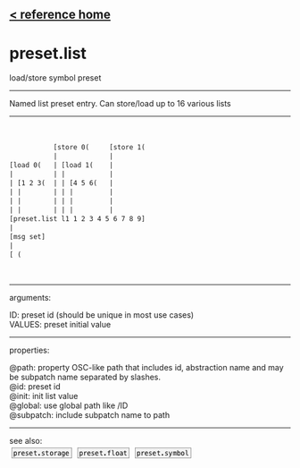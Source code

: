 [< reference home](index.html)
---

# preset.list


load/store symbol preset

---

Named list preset entry. Can store/load up to 16 various lists
<br>


---


```


           [store 0(     [store 1(
           |             |
[load 0(   | [load 1(    |
|          | |           |
| [1 2 3(  | | [4 5 6(   |
| |        | | |         |
| |        | | |         |
| |        | | |         |
[preset.list l1 1 2 3 4 5 6 7 8 9]
|
[msg set]
|
[ (

            
```

---
arguments:

ID: preset id (should be unique in most use
            cases)<br>
VALUES: preset initial value<br>

---
properties:

@path: property OSC-like path that
            includes id, abstraction name and may be subpatch name separated by slashes.<br>
@id: preset id<br>
@init: init list value<br>
@global: use global path like /ID<br>
@subpatch: include subpatch name to path<br>

---
see also:<br>
[![preset.storage](img/object_preset.storage.png)](preset.storage.html)
[![preset.float](img/object_preset.float.png)](preset.float.html)
[![preset.symbol](img/object_preset.symbol.png)](preset.symbol.html)
